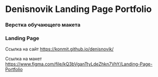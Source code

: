 # Denisnovik Landing Page Portfolio
### Верстка обучающего макета
### Landing Page

Ссылка на сайт https://konmit.github.io/denisnovik/

Ссылка на макет https://www.figma.com/file/kQ3bVganTtyLdeZhkn7VhY/Landing-Page-Portfolio

